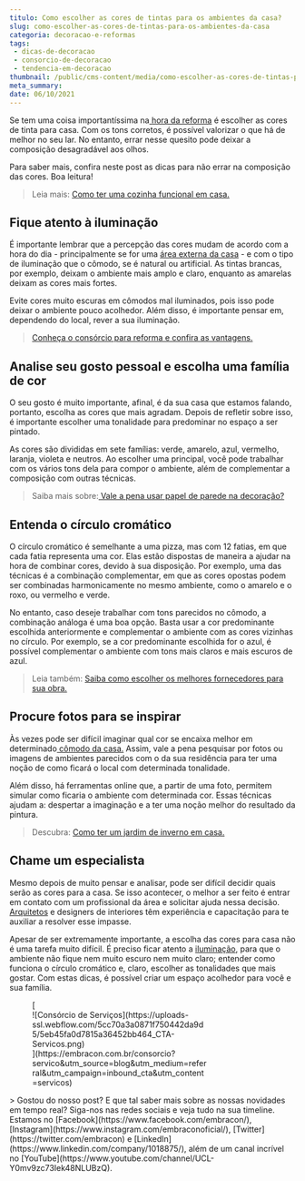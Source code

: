 ```yaml
---
titulo: Como escolher as cores de tintas para os ambientes da casa?
slug: como-escolher-as-cores-de-tintas-para-os-ambientes-da-casa
categoria: decoracao-e-reformas
tags:
 - dicas-de-decoracao
 - consorcio-de-decoracao
 - tendencia-em-decoracao
thumbnail: /public/cms-content/media/como-escolher-as-cores-de-tintas-para-os-ambientes-da-casa.jpeg
meta_summary: 
date: 06/10/2021
---
```

Se tem uma coisa importantíssima na[ hora da reforma](https://www.embracon.com.br/blog/quando-reformar-a-casa-5-sinais-de-que-ja-chegou-a-hora) é escolher as cores de tinta para casa. Com os tons corretos, é possível valorizar o que há de melhor no seu lar. No entanto, errar nesse quesito pode deixar a composição desagradável aos olhos.

Para saber mais, confira neste post as dicas para não errar na composição das cores. Boa leitura!

> Leia mais: [Como ter uma cozinha funcional em casa.](https://www.embracon.com.br/blog/como-ter-uma-cozinha-funcional-em-casa)

Fique atento à iluminação
-------------------------

É importante lembrar que a percepção das cores mudam de acordo com a hora do dia - principalmente se for uma [área externa da casa](https://www.embracon.com.br/blog/o-que-nao-pode-faltar-na-area-externa-da-casa-para-garantir-o-lazer-da-familia) - e com o tipo de iluminação que o cômodo, se é natural ou artificial. As tintas brancas, por exemplo, deixam o ambiente mais amplo e claro, enquanto as amarelas deixam as cores mais fortes.

Evite cores muito escuras em cômodos mal iluminados, pois isso pode deixar o ambiente pouco acolhedor. Além disso, é importante pensar em, dependendo do local, rever a sua iluminação.

> [Conheça o consórcio para reforma e confira as vantagens.](https://www.embracon.com.br/blog/conheca-o-consorcio-para-reforma-e-confira-as-vantagens)

Analise seu gosto pessoal e escolha uma família de cor
------------------------------------------------------

O seu gosto é muito importante, afinal, é da sua casa que estamos falando, portanto, escolha as cores que mais agradam. Depois de refletir sobre isso, é importante escolher uma tonalidade para predominar no espaço a ser pintado.

As cores são divididas em sete famílias: verde, amarelo, azul, vermelho, laranja, violeta e neutros. Ao escolher uma principal, você pode trabalhar com os vários tons dela para compor o ambiente, além de complementar a composição com outras técnicas.

> Saiba mais sobre:[ Vale a pena usar papel de parede na decoração?](https://www.embracon.com.br/blog/vale-a-pena-usar-papel-de-parede-na-decoracao)

Entenda o círculo cromático
---------------------------

O círculo cromático é semelhante a uma pizza, mas com 12 fatias, em que cada fatia representa uma cor. Elas estão dispostas de maneira a ajudar na hora de combinar cores, devido à sua disposição. Por exemplo, uma das técnicas é a combinação complementar, em que as cores opostas podem ser combinadas harmonicamente no mesmo ambiente, como o amarelo e o roxo, ou vermelho e verde.

No entanto, caso deseje trabalhar com tons parecidos no cômodo, a combinação análoga é uma boa opção. Basta usar a cor predominante escolhida anteriormente e complementar o ambiente com as cores vizinhas no círculo. Por exemplo, se a cor predominante escolhida for o azul, é possível complementar o ambiente com tons mais claros e mais escuros de azul.

> Leia também: [Saiba como escolher os melhores fornecedores para sua obra.](https://www.embracon.com.br/blog/saiba-como-escolher-os-melhores-fornecedores-para-sua-obra)

Procure fotos para se inspirar
------------------------------

Às vezes pode ser difícil imaginar qual cor se encaixa melhor em determinado[ cômodo da casa.](https://www.embracon.com.br/blog/qual-a-diferenca-entre-flat-e-kitnet) Assim, vale a pena pesquisar por fotos ou imagens de ambientes parecidos com o da sua residência para ter uma noção de como ficará o local com determinada tonalidade.

Além disso, há ferramentas online que, a partir de uma foto, permitem simular como ficaria o ambiente com determinada cor. Essas técnicas ajudam a: despertar a imaginação e a ter uma noção melhor do resultado da pintura.

> Descubra: [Como ter um jardim de inverno em casa.](https://www.embracon.com.br/blog/como-ter-um-jardim-de-inverno-em-casa)

Chame um especialista
---------------------

Mesmo depois de muito pensar e analisar, pode ser difícil decidir quais serão as cores para a casa. Se isso acontecer, o melhor a ser feito é entrar em contato com um profissional da área e solicitar ajuda nessa decisão. [Arquitetos](https://www.embracon.com.br/blog/faculdade-de-arquitetura-saiba-mais-sobre-o-curso-e-o-mercado-de-trabalho) e designers de interiores têm experiência e capacitação para te auxiliar a resolver esse impasse.

Apesar de ser extremamente importante, a escolha das cores para casa não é uma tarefa muito difícil. É preciso ficar atento a [iluminação](https://www.embracon.com.br/blog/por-que-os-pendentes-estao-em-alta-e-como-usa-los-na-decoracao-da-casa), para que o ambiente não fique nem muito escuro nem muito claro; entender como funciona o círculo cromático e, claro, escolher as tonalidades que mais gostar. Com estas dicas, é possível criar um espaço acolhedor para você e sua família.

<figure class="w-richtext-figure-type-image w-richtext-align-center" style="max-width:310px">[<div>![Consórcio de Serviços](https://uploads-ssl.webflow.com/5cc70a3a0871f750442da9d5/5eb45fa0d7815a36452bb464_CTA-Servicos.png)</div>](https://embracon.com.br/consorcio?servico&utm_source=blog&utm_medium=referral&utm_campaign=inbound_cta&utm_content=servicos)</figure>> Gostou do nosso post? E que tal saber mais sobre as nossas novidades em tempo real? Siga-nos nas redes sociais e veja tudo na sua timeline. Estamos no [Facebook](https://www.facebook.com/embracon/), [Instagram](https://www.instagram.com/embraconoficial/), [Twitter](https://twitter.com/embracon) e [LinkedIn](https://www.linkedin.com/company/1018875/), além de um canal incrível no [YouTube](https://www.youtube.com/channel/UCL-Y0mv9zc73Iek48NLUBzQ).
